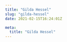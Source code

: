 ```yaml
---
title: "Gilda Hessel"
slug: "gilda-hessel"
date: 2021-02-15T16:24:01Z

meta:
  title: "Gilda Hessel"
---
```


